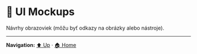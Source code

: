 # 🎨 UI Mockups

Návrhy obrazoviek (môžu byť odkazy na obrázky alebo nástroje).

---
**Navigation:** [⬆️ Up](./index.md) · [🏠 Home](../index.md)
